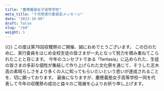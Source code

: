 ```yaml
---
title: "慶應義塾女子高等学校"
meta_title: "十月祭実行委員長メッセージ"
date: "2023-10-09"
draft: false
slug: "/m4"
weight: 5
---
```

{{<bolder text = " 第59回十月祭実行委員長 日下野 智子">}}
この度は第76回収穫祭のご開催、誠におめでとうございます。
この日のために、実行委員をはじめ全校生徒の皆さまが一丸となって努力を積み重ねてこられたことと存じます。
今年のコンセプトである「fantasia」に込められた、生徒の皆さまの多彩な個性が集結して作り上げられた文化祭を通じて、そうした志木高の素晴らしさをより多くの人に知ってもらいたいという思いが達成されることを、切に願っております。
最後になりますが、慶應義塾女子高等学校一同を代表して今年の収穫祭の成功と益々のご発展を心よりお祈り申し上げます。
                    
